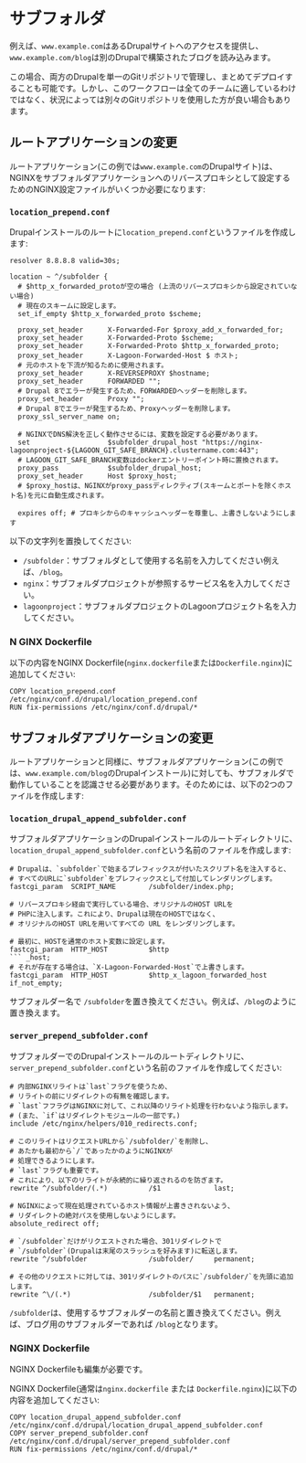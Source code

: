 # サブフォルダ

例えば、`www.example.com`はあるDrupalサイトへのアクセスを提供し、`www.example.com/blog`は別のDrupalで構築されたブログを読み込みます。

この場合、両方のDrupalを単一のGitリポジトリで管理し、まとめてデプロイすることも可能です。しかし、このワークフローは全てのチームに適しているわけではなく、状況によっては別々のGitリポジトリを使用した方が良い場合もあります。



## ルートアプリケーションの変更

ルートアプリケーション(この例では`www.example.com`のDrupalサイト)は、NGINXをサブフォルダアプリケーションへのリバースプロキシとして設定するためのNGINX設定ファイルがいくつか必要になります:

### `location_prepend.conf`

Drupalインストールのルートに`location_prepend.conf`というファイルを作成します:

```text title="location_prepend.conf"
resolver 8.8.8.8 valid=30s;

location ~ ^/subfolder {
  # $http_x_forwarded_protoが空の場合 (上流のリバースプロキシから設定されていない場合)
  # 現在のスキームに設定します。
  set_if_empty $http_x_forwarded_proto $scheme;

  proxy_set_header      X-Forwarded-For $proxy_add_x_forwarded_for;
  proxy_set_header      X-Forwarded-Proto $scheme;
  proxy_set_header      X-Forwarded-Proto $http_x_forwarded_proto;
  proxy_set_header      X-Lagoon-Forwarded-Host $ ホスト;
  # 元のホストを下流が知るために使用されます。
  proxy_set_header      X-REVERSEPROXY $hostname;
  proxy_set_header      FORWARDED "";
  # Drupal 8でエラーが発生するため、FORWARDEDヘッダーを削除します。
  proxy_set_header      Proxy "";
  # Drupal 8でエラーが発生するため、Proxyヘッダーを削除します。
  proxy_ssl_server_name on;

  # NGINXでDNS解決を正しく動作させるには、変数を設定する必要があります。
  set                   $subfolder_drupal_host "https://nginx-lagoonproject-${LAGOON_GIT_SAFE_BRANCH}.clustername.com:443";
  # LAGOON_GIT_SAFE_BRANCH変数はdockerエントリーポイント時に置換されます。
  proxy_pass            $subfolder_drupal_host;
  proxy_set_header      Host $proxy_host;
  # $proxy_hostは、NGINXがproxy_passディレクティブ(スキームとポートを除くホスト名)を元に自動生成されます。

  expires off; # プロキシからのキャッシュヘッダーを尊重し、上書きしないようにします
```

以下の文字列を置換してください:

* `/subfolder`：サブフォルダとして使用する名前を入力してください例えば、`/blog`。
* `nginx`：サブフォルダプロジェクトが参照するサービス名を入力してください。
* `lagoonproject`：サブフォルダプロジェクトのLagoonプロジェクト名を入力してください。

### N GINX Dockerfile

以下の内容をNGINX Dockerfile(`nginx.dockerfile`または`Dockerfile.nginx`)に追加してください:

```text title="nginx.dockerfile"
COPY location_prepend.conf /etc/nginx/conf.d/drupal/location_prepend.conf
RUN fix-permissions /etc/nginx/conf.d/drupal/*
```

## サブフォルダアプリケーションの変更

ルートアプリケーションと同様に、サブフォルダアプリケーション(この例では、`www.example.com/blog`のDrupalインストール)に対しても、サブフォルダで動作していることを認識させる必要があります。そのためには、以下の2つのファイルを作成します:

### `location_drupal_append_subfolder.conf`

サブフォルダアプリケーションのDrupalインストールのルートディレクトリに、`location_drupal_append_subfolder.conf`という名前のファイルを作成します:

```text title="location_drupal_append_subfolder.conf"
# Drupalは、`subfolder`で始まるプレフィックスが付いたスクリプト名を注入すると、
# すべてのURLに`subfolder`をプレフィックスとして付加してレンダリングします。
fastcgi_param  SCRIPT_NAME        /subfolder/index.php;

# リバースプロキシ経由で実行している場合、オリジナルのHOST URLを
# PHPに注入します。これにより、Drupalは現在のHOSTではなく、
# オリジナルのHOST URLを用いてすべての URL をレンダリングします。

# 最初に、HOSTを通常のホスト変数に設定します。
fastcgi_param  HTTP_HOST          $http
``` _host;
# それが存在する場合は、`X-Lagoon-Forwarded-Host`で上書きします。
fastcgi_param  HTTP_HOST          $http_x_lagoon_forwarded_host if_not_empty;
```

サブフォルダー名で `/subfolder`を置き換えてください。例えば、`/blog`のように置き換えます。

### `server_prepend_subfolder.conf`

サブフォルダーでのDrupalインストールのルートディレクトリに、`server_prepend_subfolder.conf`という名前のファイルを作成してください:

```text title="server_prepend_subfolder.conf"
# 内部NGINXリライトは`last`フラグを使うため、
# リライトの前にリダイレクトの有無を確認します。
# `last`フフラグはNGINXに対して、これ以降のリライト処理を行わないよう指示します。
# (また、`if`はリダイレクトモジュールの一部です。)
include /etc/nginx/helpers/010_redirects.conf;

# このリライトはリクエストURLから`/subfolder/`を削除し、
# あたかも最初から`/`であったかのようにNGINXが
# 処理できるようにします。
# `last`フラグも重要です。
# これにより、以下のリライトが永続的に繰り返されるのを防ぎます。
rewrite ^/subfolder/(.*)          /$1             last;

# NGINXによって現在処理されているホスト情報が上書きされないよう、
# リダイレクトの絶対パスを使用しないようにします。
absolute_redirect off;

# `/subfolder`だけがリクエストされた場合、301リダイレクトで
# `/subfolder`(Drupalは末尾のスラッシュを好みます)に転送します。
rewrite ^/subfolder               /subfolder/     permanent;

# その他のリクエストに対しては、301リダイレクトのパスに`/subfolder/`を先頭に追加します。
rewrite ^\/(.*)                   /subfolder/$1   permanent;
```

`/subfolder`は、使用するサブフォルダーの名前と置き換えてください。例えば、ブログ用のサブフォルダーであれば `/blog`となります。

### NGINX Dockerfile

NGINX Dockerfileも編集が必要です。

NGINX Dockerfile(通常は`nginx.dockerfile` または `Dockerfile.nginx`)に以下の内容を追加してください:

```text title="nginx.dockerfile"
COPY location_drupal_append_subfolder.conf /etc/nginx/conf.d/drupal/location_drupal_append_subfolder.conf
COPY server_prepend_subfolder.conf /etc/nginx/conf.d/drupal/server_prepend_subfolder.conf
RUN fix-permissions /etc/nginx/conf.d/drupal/*
```

